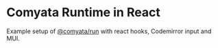 # Comyata Runtime in React

Example setup of [@comyata/run](https://github.com/comyata/comyata) with react hooks, Codemirror input and MUI.
